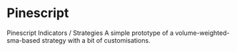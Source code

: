 # Pinescript
Pinescript  Indicators / Strategies
A simple prototype of a volume-weighted-sma-based strategy with a bit of customisations.
